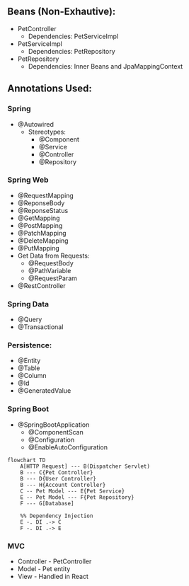 ## Beans (Non-Exhautive):
- PetController
  - Dependencies: PetServiceImpl
- PetServiceImpl
  - Dependencies: PetRepository
- PetRepository
  - Dependencies: Inner Beans and JpaMappingContext

## Annotations Used:

### Spring
- @Autowired
  - Stereotypes:
    - @Component
    - @Service
    - @Controller
    - @Repository

### Spring Web
- @RequestMapping
- @ReponseBody
- @ReponseStatus
- @GetMapping
- @PostMapping
- @PatchMapping
- @DeleteMapping
- @PutMapping
- Get Data from Requests:
  - @RequestBody
  - @PathVariable
  - @RequestParam
- @RestController

### Spring Data
- @Query
- @Transactional

### Persistence:
- @Entity
- @Table
- @Column
- @Id
- @GeneratedValue

### Spring Boot
- @SpringBootApplication
  - @ComponentScan
  - @Configuration
  - @EnableAutoConfiguration

```mermaid
flowchart TD
    A[HTTP Request] --- B(Dispatcher Servlet)
    B --- C{Pet Controller}
    B --- D{User Controller}
    B --- H{Account Controller}
    C -- Pet Model --- E{Pet Service}
    E -- Pet Model --- F{Pet Repository}
    F --- G[Database]
    
    %% Dependency Injection
    E -. DI .-> C
    F -. DI .-> E
```

### MVC
- Controller - PetController
- Model - Pet entity
- View - Handled in React